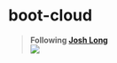 # boot-cloud
>__Following [Josh Long](http://joshlong.com/about.html)__  
>![](http://nextbuild.nl/wordpress/wp-content/uploads/2017/04/josh_long.jpg)
